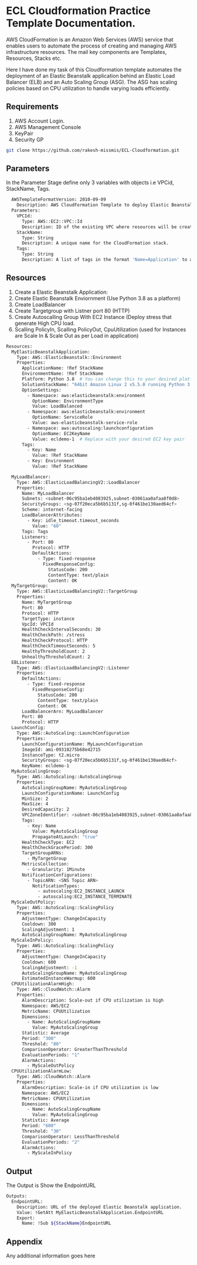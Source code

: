 
# ECL Cloudformation Practice Template Documentation.

AWS CloudFormation is an Amazon Web Services (AWS) service that enables users to automate the process of creating and managing AWS infrastructure resources. The mail key components are Templates, Resources, Stacks etc.

Here I have done my task of this Cloudformation  template automates the deployment of an Elastic Beanstalk application behind an Elastic Load Balancer (ELB) and an Auto Scaling Group (ASG). The ASG has scaling policies based on CPU utilization to handle varying loads efficiently.



## Requirements
   1. AWS Account Login.
   2. AWS Management Console
   3. KeyPair 
   4. Security GP
   ```bash
  git clone https://github.com/rakesh-missmis/ECL-Cloudformation.git
```




## Parameters
In the Parameter Stage define only 3 variables with objects i.e VPCid, StackName, Tags.
```bash
  AWSTemplateFormatVersion: 2010-09-09
    Description: AWS CloudFormation Template to deploy Elastic Beanstalk Application with Auto Scaling Group and Elastic Load Balancer
  Parameters:
    VPCId:
      Type: AWS::EC2::VPC::Id
      Description: ID of the existing VPC where resources will be created.
    StackName:
      Type: String
      Description: A unique name for the CloudFormation stack.
    Tags:
      Type: String
      Description: A list of tags in the format 'Name=Application' to apply to the resources created.
```

## Resources
1. Create a Elastic Beanstalk Application:
2. Create Elastic Beanstalk Enviornment (Use Python 3.8 as a platform)
3. Create LoadBalancer
4. Create Targetgroup with Listner port 80 (HTTP) 
5. Create Autoscalling Group With EC2 Instance (Deploy stress that generate High CPU load.
6. Scalling PolicyIn, Scalling PolicyOut, CpuUtilization (used for Instances are Scale In & Scale Out as per Load in application) 


```bash
Resources:
  MyElasticBeanstalkApplication:
    Type: AWS::ElasticBeanstalk::Environment
    Properties:
      ApplicationName: !Ref StackName
      EnvironmentName: !Ref StackName
      Platform: Python 3.8  # You can change this to your desired platform
      SolutionStackName: "64bit Amazon Linux 2 v5.5.0 running Python 3.8"
      OptionSettings:
        - Namespace: aws:elasticbeanstalk:environment
          OptionName: EnvironmentType
          Value: LoadBalanced
        - Namespace: aws:elasticbeanstalk:environment
          OptionName: ServiceRole
          Value: aws-elasticbeanstalk-service-role
        - Namespace: aws:autoscaling:launchconfiguration
          OptionName: EC2KeyName
          Value: ecldemo-1  # Replace with your desired EC2 key pair
      Tags:
        - Key: Name
          Value: !Ref StackName
        - Key: Environment
          Value: !Ref StackName

  MyLoadBalancer:
    Type: AWS::ElasticLoadBalancingV2::LoadBalancer
    Properties:
      Name: MyLoadBalancer
      Subnets: <subnet-06c95ba1eb4083925,subnet-03061aa0afaa8f0d8>
      SecurityGroups: <sg-07f20eca5b6b5131f,sg-0f461be130aed64cf>
      Scheme: internet-facing
      LoadBalancerAttributes:
        - Key: idle_timeout.timeout_seconds
          Value: "60"
      Tags: Tags
      Listeners:
        - Port: 80
          Protocol: HTTP
          DefaultActions:
            - Type: fixed-response
              FixedResponseConfig:
                StatusCode: 200
                ContentType: text/plain
                Content: OK
  MyTargetGroup:
    Type: AWS::ElasticLoadBalancingV2::TargetGroup
    Properties:
      Name: MyTargetGroup
      Port: 80
      Protocol: HTTP
      TargetType: instance
      VpcId: VPCId
      HealthCheckIntervalSeconds: 30
      HealthCheckPath: /stress
      HealthCheckProtocol: HTTP
      HealthCheckTimeoutSeconds: 5
      HealthyThresholdCount: 2
      UnhealthyThresholdCount: 2
  EBListener:
    Type: AWS::ElasticLoadBalancingV2::Listener
    Properties:
      DefaultActions:
        - Type: fixed-response
          FixedResponseConfig:
            StatusCode: 200
            ContentType: text/plain
            Content: OK
      LoadBalancerArn: MyLoadBalancer
      Port: 80
      Protocol: HTTP
  LaunchConfig:
    Type: AWS::AutoScaling::LaunchConfiguration
    Properties:
      LaunchConfigurationName: MyLaunchConfiguration
      ImageId: ami-09318275b68e42715
      InstanceType: t2.micro
      SecurityGroups: <sg-07f20eca5b6b5131f,sg-0f461be130aed64cf>
      KeyName: ecldemo-1
  MyAutoScalingGroup:
    Type: AWS::AutoScaling::AutoScalingGroup
    Properties:
      AutoScalingGroupName: MyAutoScalingGroup
      LaunchConfigurationName: LaunchConfig
      MinSize: 2
      MaxSize: 4
      DesiredCapacity: 2
      VPCZoneIdentifier: <subnet-06c95ba1eb4083925,subnet-03061aa0afaa8f0d8>
      Tags:
        - Key: Name
          Value: MyAutoScalingGroup
          PropagateAtLaunch: "true"
      HealthCheckType: EC2
      HealthCheckGracePeriod: 300
      TargetGroupARNs:
        - MyTargetGroup
      MetricsCollection:
        - Granularity: 1Minute
      NotificationConfigurations:
        - TopicARN: <SNS Topic ARN>
          NotificationTypes:
            - autoscaling:EC2_INSTANCE_LAUNCH
            - autoscaling:EC2_INSTANCE_TERMINATE
  MyScaleOutPolicy:
    Type: AWS::AutoScaling::ScalingPolicy
    Properties:
      AdjustmentType: ChangeInCapacity
      Cooldown: 300
      ScalingAdjustment: 1
      AutoScalingGroupName: MyAutoScalingGroup
  MyScaleInPolicy:
    Type: AWS::AutoScaling::ScalingPolicy
    Properties:
      AdjustmentType: ChangeInCapacity
      Cooldown: 600
      ScalingAdjustment: -1
      AutoScalingGroupName: MyAutoScalingGroup
      EstimatedInstanceWarmup: 600
  CPUUtilizationAlarmHigh:
    Type: AWS::CloudWatch::Alarm
    Properties:
      AlarmDescription: Scale-out if CPU utilization is high
      Namespace: AWS/EC2
      MetricName: CPUUtilization
      Dimensions:
        - Name: AutoScalingGroupName
          Value: MyAutoScalingGroup
      Statistic: Average
      Period: "300"
      Threshold: "80"
      ComparisonOperator: GreaterThanThreshold
      EvaluationPeriods: "1"
      AlarmActions:
        - MyScaleOutPolicy
  CPUUtilizationAlarmLow:
    Type: AWS::CloudWatch::Alarm
    Properties:
      AlarmDescription: Scale-in if CPU utilization is low
      Namespace: AWS/EC2
      MetricName: CPUUtilization
      Dimensions:
        - Name: AutoScalingGroupName
          Value: MyAutoScalingGroup
      Statistic: Average
      Period: "600"
      Threshold: "30"
      ComparisonOperator: LessThanThreshold
      EvaluationPeriods: "2"
      AlarmActions:
        - MyScaleInPolicy
 ```
## Output
  The Output is Show the EndpointURL
```bash
Outputs:
  EndpointURL:
    Description: URL of the deployed Elastic Beanstalk application.
    Value: !GetAtt MyElasticBeanstalkApplication.EndpointURL
    Export:
      Name: !Sub ${StackName}EndpointURL
```
## Appendix

Any additional information goes here

